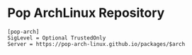 # Pop ArchLinux Repository

```
[pop-arch]
SigLevel = Optional TrustedOnly
Server = https://pop-arch-linux.github.io/packages/$arch
```
